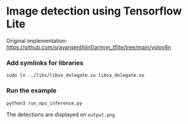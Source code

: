 # Image detection using Tensorflow Lite
Original implementation: https://github.com/sravansenthiln1/armnn_tflite/tree/main/yolov8n

### Add symlinks for libraries
```shell
sudo ln ../libs/libvx_delegate.so libvx_delegate.so
```

### Run the example
```shell
python3 run_npu_inference.py
```

The detections are displayed on `output.png`
